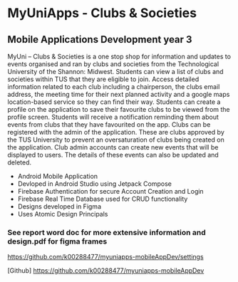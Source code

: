 # MyUniApps - Clubs & Societies
## Mobile Applications Development year 3

MyUni – Clubs & Societies is a one stop shop for information and updates to events organised and ran by clubs and societies from the Technological University of the Shannon: Midwest. 
Students can view a list of clubs and societies within TUS that they are eligible to join. Access detailed information related to each club including a chairperson, the clubs email address, the meeting time for their next planned activity and a google maps location-based service so they can find their way. 
Students can create a profile on the application to save their favourite clubs to be viewed from the profile screen. Students will receive a notification reminding them about events from clubs that they have favourited on the app. 
Clubs can be registered with the admin of the application. These are clubs approved by the TUS University to prevent an oversaturation of clubs being created on the application. 
Club admin accounts can create new events that will be displayed to users. The details of these events can also be updated and deleted. 

- Android Mobile Application
- Devloped in Android Studio using Jetpack Compose
- Firebase Authentication for secure Account Creation and Login
- Firebase Real Time Database used for CRUD functionality
- Designs developed in Figma
- Uses Atomic Design Principals

### See report word doc for more extensive information and design.pdf for figma frames

https://github.com/k00288477/myuniapps-mobileAppDev/settings

[Github] https://github.com/k00288477/myuniapps-mobileAppDev


